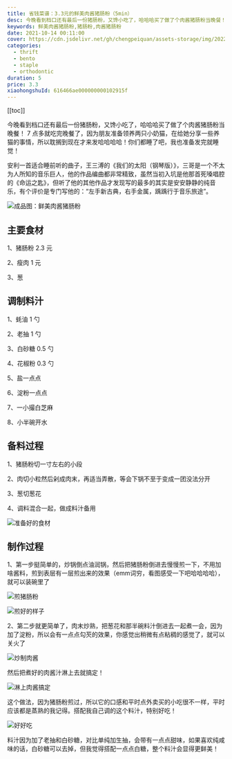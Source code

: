 ```yaml
---
title: 省钱菜谱：3.3元的鲜美肉酱猪肠粉（5min）
desc: 今晚看到档口还有最后一份猪肠粉，又馋小吃了，哈哈哈买了做了个肉酱猪肠粉当晚餐！7点多就吃完晚餐了，因为朋友准备领养两只小奶猫，在给她分享一些养猫的事情，所以耽搁到现在才来发哈哈哈哈！你们都睡了吧，我也准备发完就睡觉！
keywords: 鲜美肉酱猪肠粉,猪肠粉,肉酱猪肠粉
date: 2021-10-14 00:11:00
cover: https://cdn.jsdelivr.net/gh/chengpeiquan/assets-storage/img/2022/02/20220204170111.jpg
categories:
  - thrift
  - bento
  - staple
  - orthodontic
duration: 5
price: 3.3
xiaohongshuId: 616466ae000000000102915f
---
```


[[toc]]

今晚看到档口还有最后一份猪肠粉，又馋小吃了，哈哈哈买了做了个肉酱猪肠粉当晚餐！ 7 点多就吃完晚餐了，因为朋友准备领养两只小奶猫，在给她分享一些养猫的事情，所以耽搁到现在才来发哈哈哈哈！你们都睡了吧，我也准备发完就睡觉！

安利一首适合睡前听的曲子，王三溥的《我们的太阳（钢琴版）》，三哥是一个不太为人所知的音乐巨人，他的作品编曲都非常精致，虽然当初入坑是他那首死嗓唱腔的《命运之匙》，但听了他的其他作品才发现写的最多的其实是安安静静的纯音乐，有个评价是专门写他的：“左手新古典，右手金属，踽踽行于音乐旅途”。

![成品图：鲜美肉酱猪肠粉](https://cdn.jsdelivr.net/gh/chengpeiquan/assets-storage/img/2022/02/20220204170127.jpg)

## 主要食材

1、猪肠粉 2.3 元

2、瘦肉 1 元

3、葱

## 调制料汁

1、蚝油 1 勺

2、老抽 1 勺

3、白砂糖 0.5 勺

4、花椒粉 0.3 勺

5、盐一点点

6、淀粉一点点

7、一小撮白芝麻

8、小半碗开水

## 备料过程

1、猪肠粉切一寸左右的小段

2、肉切小粒然后剁成肉末，再适当弄散，等会下锅不至于变成一团没法分开

3、葱切葱花

4、调料混合一起，做成料汁备用

![准备好的食材](https://cdn.jsdelivr.net/gh/chengpeiquan/assets-storage/img/2022/02/20220204170123.jpg)

## 制作过程

1、第一步挺简单的，炒锅倒点油润锅，然后把猪肠粉倒进去慢慢煎一下，不用加啥酱料，煎到表层有一层煎出来的效果（emm词穷，看图感受一下吧哈哈哈哈），就可以装碗里了

![煎猪肠粉](https://cdn.jsdelivr.net/gh/chengpeiquan/assets-storage/img/2022/02/20220204170124.jpg)

![煎好的样子](https://cdn.jsdelivr.net/gh/chengpeiquan/assets-storage/img/2022/02/20220204170125.jpg)

2、第二步就更简单了，肉末炒熟，把葱花和那半碗料汁倒进去一起煮一会，因为加了淀粉，所以会有一点点勾芡的效果，你感觉出稍微有点粘稠的感觉了，就可以关火了

![炒制肉酱](https://cdn.jsdelivr.net/gh/chengpeiquan/assets-storage/img/2022/02/20220204170126.jpg)

然后把煮好的肉酱汁淋上去就搞定！

![淋上肉酱搞定](https://cdn.jsdelivr.net/gh/chengpeiquan/assets-storage/img/2022/02/20220204170128.jpg)

这个做法，因为猪肠粉煎过，所以它的口感和平时点外卖买的小吃很不一样，平时应该都是蒸熟的我记得。搭配我自己调的这个料汁，特别好吃！

![好好吃](https://cdn.jsdelivr.net/gh/chengpeiquan/assets-storage/img/2022/02/20220204170129.jpg)

料汁因为加了老抽和白砂糖，对比单纯加生抽，会带有一点点甜味，如果喜欢纯咸味的话，白砂糖可以去掉，但我觉得搭配一点点白糖，整个料汁会显得更鲜美！
